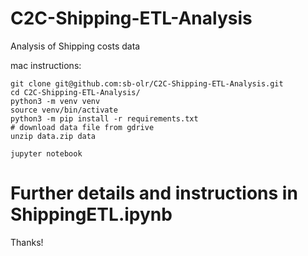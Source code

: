 # C2C-Shipping-ETL-Analysis
Analysis of Shipping costs data

mac instructions:
```
git clone git@github.com:sb-olr/C2C-Shipping-ETL-Analysis.git
cd C2C-Shipping-ETL-Analysis/
python3 -m venv venv
source venv/bin/activate
python3 -m pip install -r requirements.txt
# download data file from gdrive
unzip data.zip data

jupyter notebook
```

# Further details and instructions in ShippingETL.ipynb

Thanks!
